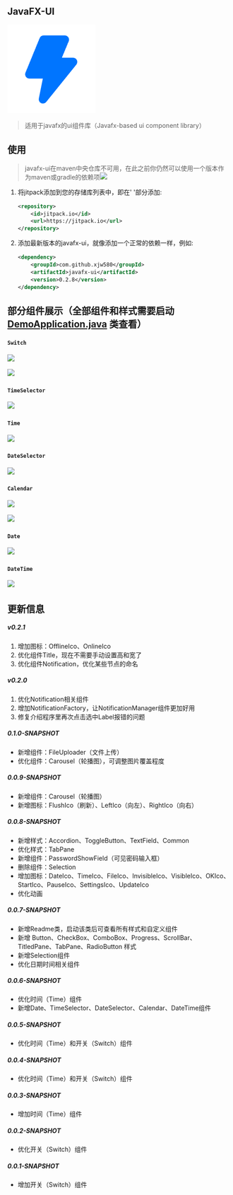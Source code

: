 ## JavaFX-UI
![favicon.ico](src/main/resources/club/xiaojiawei/demo/demo.png)
> 适用于javafx的ui组件库（Javafx-based ui component library）



## 使用

> javafx-ui在maven中央仓库不可用，在此之前你仍然可以使用一个版本作为maven或gradle的依赖项[![](https://jitpack.io/v/xjw580/javafx-ui.svg)](https://jitpack.io/#xjw580/javafx-ui)

1. 将jitpack添加到您的存储库列表中，即在' <repositories> '部分添加:

   ```xml
   <repository>
       <id>jitpack.io</id>
       <url>https://jitpack.io</url>
   </repository>
   ```

2. 添加最新版本的javafx-ui，就像添加一个正常的依赖一样，例如:

   ```xml
   <dependency>
       <groupId>com.github.xjw580</groupId>
       <artifactId>javafx-ui</artifactId>
       <version>0.2.8</version>
   </dependency>
   ```

   



## 部分组件展示（全部组件和样式需要启动 [DemoApplication.java](src\main\java\club\xiaojiawei\demo\DemoApplication.java) 类查看）

#### `Switch`

![](https://zergqueen.gitee.io/images/javafx-ui/switch_off.png)

![](https://zergqueen.gitee.io/images/javafx-ui/switch_on.png)



#### `TimeSelector`

![](https://zergqueen.gitee.io/images/javafx-ui/timeSelector.png)

#### `Time`

![](https://zergqueen.gitee.io/images/javafx-ui/time.png)

#### `DateSelector`

![](https://zergqueen.gitee.io/images/javafx-ui/dateSelector.png)

#### `Calendar`

![](https://zergqueen.gitee.io/images/javafx-ui/calendar.png)

![](https://zergqueen.gitee.io/images/javafx-ui/calendar_show_dateSelector.png)

#### `Date`

![](https://zergqueen.gitee.io/images/javafx-ui/date.png)

#### `DateTime`

![](https://zergqueen.gitee.io/images/javafx-ui/dateTime.png)



## 更新信息

##### v0.2.1

1. 增加图标：OfflineIco、OnlineIco
2. 优化组件Title，现在不需要手动设置高和宽了
3. 优化组件Notification，优化某些节点的命名



##### v0.2.0

1. 优化Notification相关组件
2. 增加NotificationFactory，让NotificationManager组件更加好用
3. 修复介绍程序里再次点击选中Label报错的问题



##### 0.1.0-SNAPSHOT

- 新增组件：FileUploader（文件上传）
- 优化组件：Carousel（轮播图），可调整图片覆盖程度

    

##### 0.0.9-SNAPSHOT

- 新增组件：Carousel（轮播图）
- 新增图标：FlushIco（刷新）、LeftIco（向左）、RightIco（向右）

    

##### 0.0.8-SNAPSHOT

- 新增样式：Accordion、ToggleButton、TextField、Common
- 优化样式：TabPane
- 新增组件：PasswordShowField（可见密码输入框）
- 删除组件：Selection
- 增加图标：DateIco、TimeIco、FileIco、InvisibleIco、VisibleIco、OKIco、StartIco、PauseIco、SettingsIco、UpdateIco
- 优化动画



##### 0.0.7-SNAPSHOT

- 新增Readme类，启动该类后可查看所有样式和自定义组件
- 新增 Button、CheckBox、ComboBox、Progress、ScrollBar、TitledPane、TabPane、RadioButton 样式
- 新增Selection组件
- 优化日期时间相关组件



##### 0.0.6-SNAPSHOT

- 优化时间（Time）组件
- 新增Date、TimeSelector、DateSelector、Calendar、DateTime组件



##### 0.0.5-SNAPSHOT

- 优化时间（Time）和开关（Switch）组件



##### 0.0.4-SNAPSHOT

- 优化时间（Time）和开关（Switch）组件



##### 0.0.3-SNAPSHOT

- 增加时间（Time）组件



##### 0.0.2-SNAPSHOT

- 优化开关（Switch）组件



##### 0.0.1-SNAPSHOT

- 增加开关（Switch）组件